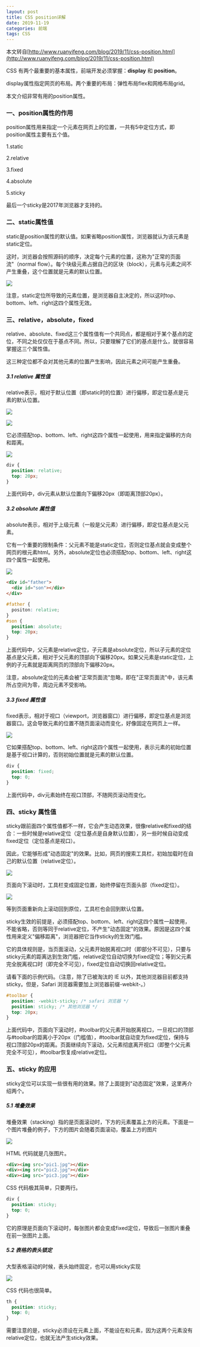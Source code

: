 ```yaml
---
layout: post
title: CSS position详解
date: 2019-11-19
categories: 前端
tags: CSS
---
```

本文转自[http://www.ruanyifeng.com/blog/2019/11/css-position.html](http://www.ruanyifeng.com/blog/2019/11/css-position.html)

CSS 有两个最重要的基本属性，前端开发必须掌握：**display** 和 **position**。

display属性指定网页的布局。两个重要的布局：弹性布局flex和网格布局grid。

本文介绍非常有用的position属性。

### 一、position属性的作用
position属性用来指定一个元素在网页上的位置，一共有5中定位方式，即position属性主要有五个值。

1.static

2.relative

3.fixed

4.absolute

5.sticky

最后一个sticky是2017年浏览器才支持的。

### 二、static属性值
static是position属性的默认值。如果省略position属性，浏览器就认为该元素是static定位。

这时，浏览器会按照源码的顺序，决定每个元素的位置，这称为"正常的页面流"（normal flow）。每个块级元素占据自己的区块（block），元素与元素之间不产生重叠，这个位置就是元素的默认位置。

![](../1.jpg)

注意，static定位所导致的元素位置，是浏览器自主决定的，所以这时top、bottom、left、right这四个属性无效。

### 三、relative，absolute，fixed
relative、absolute、fixed这三个属性值有一个共同点，都是相对于某个基点的定位，不同之处仅仅在于基点不同。所以，只要理解了它们的基点是什么，就很容易掌握这三个属性值。

这三种定位都不会对其他元素的位置产生影响，因此元素之间可能产生重叠。

##### 3.1 relative 属性值
relative表示，相对于默认位置（即static时的位置）进行偏移，即定位基点是元素的默认位置。

![](../2.jpg)

![](../3.jpg)

它必须搭配top、bottom、left、right这四个属性一起使用，用来指定偏移的方向和距离。

![](../4.jpg)

```css
div {
  position: relative;
  top: 20px;
}
```

上面代码中，div元素从默认位置向下偏移20px（即距离顶部20px）。

##### 3.2 absolute 属性值
absolute表示，相对于上级元素（一般是父元素）进行偏移，即定位基点是父元素。

它有一个重要的限制条件：父元素不能是static定位，否则定位基点就会变成整个网页的根元素html。另外，absolute定位也必须搭配top、bottom、left、right这四个属性一起使用。

![](../5.jpg)

```html
<div id="father">
  <div id="son"></div>
</div>
```
```css
#father {
  positon: relative;
}
#son {
  position: absolute;
  top: 20px;
}
```
上面代码中，父元素是relative定位，子元素是absolute定位，所以子元素的定位基点是父元素，相对于父元素的顶部向下偏移20px。如果父元素是static定位，上例的子元素就是距离网页的顶部向下偏移20px。

注意，absolute定位的元素会被"正常页面流"忽略，即在"正常页面流"中，该元素所占空间为零，周边元素不受影响。

##### 3.3 fixed 属性值
fixed表示，相对于视口（viewport，浏览器窗口）进行偏移，即定位基点是浏览器窗口。这会导致元素的位置不随页面滚动而变化，好像固定在网页上一样。

![](../6.jpg)

它如果搭配top、bottom、left、right这四个属性一起使用，表示元素的初始位置是基于视口计算的，否则初始位置就是元素的默认位置。

```css
div {
  position: fixed;
  top: 0;
}
```
上面代码中，div元素始终在视口顶部，不随网页滚动而变化。

### 四、sticky 属性值
sticky跟前面四个属性值都不一样，它会产生动态效果，很像relative和fixed的结合：一些时候是relative定位（定位基点是自身默认位置），另一些时候自动变成fixed定位（定位基点是视口）。

因此，它能够形成"动态固定"的效果。比如，网页的搜索工具栏，初始加载时在自己的默认位置（relative定位）。

![](../7.jpg)

页面向下滚动时，工具栏变成固定位置，始终停留在页面头部（fixed定位）。

![](../8.jpg)

等到页面重新向上滚动回到原位，工具栏也会回到默认位置。

sticky生效的前提是，必须搭配top、bottom、left、right这四个属性一起使用，不能省略，否则等同于relative定位，不产生"动态固定"的效果。原因是这四个属性用来定义"偏移距离"，浏览器把它当作sticky的生效门槛。

它的具体规则是，当页面滚动，父元素开始脱离视口时（即部分不可见），只要与sticky元素的距离达到生效门槛，relative定位自动切换为fixed定位；等到父元素完全脱离视口时（即完全不可见），fixed定位自动切换回relative定位。

请看下面的示例代码。（注意，除了已被淘汰的 IE 以外，其他浏览器目前都支持sticky。但是，Safari 浏览器需要加上浏览器前缀-webkit-。）

```css
#toolbar {
  position: -webkit-sticky; /* safari 浏览器 */
  position: sticky; /* 其他浏览器 */
  top: 20px;
}
```
上面代码中，页面向下滚动时，#toolbar的父元素开始脱离视口，一旦视口的顶部与#toolbar的距离小于20px（门槛值），#toolbar就自动变为fixed定位，保持与视口顶部20px的距离。页面继续向下滚动，父元素彻底离开视口（即整个父元素完全不可见），#toolbar恢复成relative定位。
### 五、sticky 的应用
sticky定位可以实现一些很有用的效果。除了上面提到"动态固定"效果，这里再介绍两个。
##### 5.1 堆叠效果
堆叠效果（stacking）指的是页面滚动时，下方的元素覆盖上方的元素。下面是一个图片堆叠的例子，下方的图片会随着页面滚动，覆盖上方的图片

![](../9.jpg)

HTML 代码就是几张图片。
```html
<div><img src="pic1.jpg"></div>
<div><img src="pic2.jpg"></div>
<div><img src="pic3.jpg"></div>
```
CSS 代码极其简单，只要两行。
```css
div {
  position: sticky;
  top: 0;
}
```
它的原理是页面向下滚动时，每张图片都会变成fixed定位，导致后一张图片重叠在前一张图片上面。

##### 5.2 表格的表头锁定

大型表格滚动的时候，表头始终固定，也可以用sticky实现

![](../10.jpg)

CSS 代码也很简单。
```css
th {
  position: sticky;
  top: 0;
}
```
需要注意的是，sticky必须设在<th>元素上面，不能设在<thead>和<tr>元素，因为这两个元素没有relative定位，也就无法产生sticky效果。
